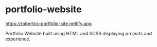 # portfolio-website
https://robertos-portfolio-site.netlify.app

Portfolio Website built using HTML and SCSS displaying projects and experience.
